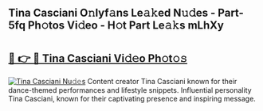 ## Tina Casciani O𝚗lyf𝚊ns Le𝚊𝚔ed N𝚞𝚍es - Part-5fq Ph𝚘tos Vi𝚍eo - H𝚘t Part Le𝚊𝚔s mLhXy

# <h2><a href="http://hf55wn.feru.top/?c=Tina+Casciani">🔗 👉 🔴 Tina Casciani Vi𝚍𝚎o Ph𝚘t𝚘𝚜</a></h2>

[![Tina Casciani Nu𝚍𝚎s](https://i.imgur.com/0TWrTi3.gif)](http://hf55wn.feru.top/?c=Tina+Casciani)
Content creator Tina Casciani known for their dance-themed performances and lifestyle snippets. Influential personality Tina Casciani, known for their captivating presence and inspiring message. 
